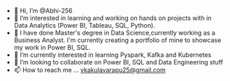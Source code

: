 - 👋 Hi, I’m @Abhi-256
- 👀 I’m interested in learning and working on hands on projects with in Data Analytics (Power BI, Tableau, SQL, Python). 
- 👀 I have done Master's degree in Data Science,currently working as a Business Analyst. I'm currently creating a portfolio of mine to showcase my work in Power BI, SQL.
- 🌱 I’m currently interested in learning Pyspark, Kafka and Kubernetes
- 💞️ I’m looking to collaborate on Power BI, SQL and Data Engineering stuff
- 📫 How to reach me ... vkakulavarapu25@gmail.com


